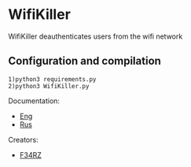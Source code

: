 # WifiKiller
WifiKiller deauthenticates users from the wifi network

## Configuration and compilation
```shell
1)python3 requirements.py
2)python3 WifiKiller.py
```
Documentation:
+ [Eng](res/doc/eng.md)
+ [Rus](res/doc/rus.md)
<!-- Add documentation in Japanese? -->

Creators:  
+ [F34RZ](https://github.com/xxxfearz)
